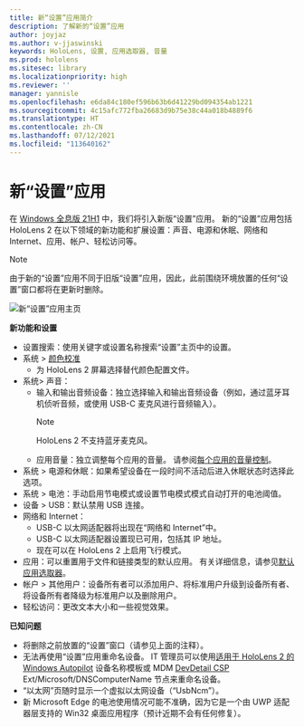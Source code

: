 ```yaml
---
title: 新“设置”应用简介
description: 了解新的“设置”应用
author: joyjaz
ms.author: v-jjaswinski
keywords: HoloLens, 设置, 应用选取器, 音量
ms.prod: hololens
ms.sitesec: library
ms.localizationpriority: high
ms.reviewer: ''
manager: yannisle
ms.openlocfilehash: e6da84c180ef596b63b6d41229bd094354ab1221
ms.sourcegitcommit: 4c15afc772fba26683d9b75e38c44a018b4889f6
ms.translationtype: HT
ms.contentlocale: zh-CN
ms.lasthandoff: 07/12/2021
ms.locfileid: "113640162"
---
```

# <a name="new-settings-app"></a>新“设置”应用

在 [Windows 全息版 21H1](hololens-release-notes.md#windows-holographic-version-21h1) 中，我们将引入新版“设置”应用。 新的“设置”应用包括 HoloLens 2 在以下领域的新功能和扩展设置：声音、电源和休眠、网络和 Internet、应用、帐户、轻松访问等。

> [!NOTE]
> 由于新的“设置”应用不同于旧版“设置”应用，因此，此前围绕环境放置的任何“设置”窗口都将在更新时删除。

![新“设置”应用主页](images/new-settings-app.png)

**新功能和设置**
- 设置搜索：使用关键字或设置名称搜索“设置”主页中的设置。
- 系统 > [颜色校准](hololens2-display.md#how-to-use-display-color-calibration)
    - 为 HoloLens 2 屏幕选择替代颜色配置文件。
- 系统> 声音：
  - 输入和输出音频设备：独立选择输入和输出音频设备（例如，通过蓝牙耳机侦听音频，或使用 USB-C 麦克风进行音频输入）。
    > [!NOTE]
    > HoloLens 2 不支持蓝牙麦克风。
  - 应用音量：独立调整每个应用的音量。 请参阅[每个应用的音量控制](holographic-home.md#per-app-volume-control)。
- 系统 > 电源和休眠：如果希望设备在一段时间不活动后进入休眠状态时选择此选项。
- 系统 > 电池：手动启用节电模式或设置节电模式模式自动打开的电池阈值。
- 设备 > USB：默认禁用 USB 连接。
- 网络和 Internet：
  - USB-C 以太网适配器将出现在“网络和 Internet”中。
  - USB-C 以太网适配器设置现已可用，包括其 IP 地址。
  - 现在可以在 HoloLens 2 上启用飞行模式。
- 应用：可以重置用于文件和链接类型的默认应用。 有关详细信息，请参见[默认应用选取器](holographic-home.md#default-app-picker)。
- 帐户 > 其他用户：设备所有者可以添加用户、将标准用户升级到设备所有者、将设备所有者降级为标准用户以及删除用户。
- 轻松访问：更改文本大小和一些视觉效果。

**已知问题**
- 将删除之前放置的“设置”窗口（请参见上面的注释）。
- 无法再使用“设置”应用重命名设备。 IT 管理员可以使用[适用于 HoloLens 2 的 Windows Autopilot](hololens2-autopilot.md) 设备名称模板或 MDM [DevDetail CSP](/windows/client-management/mdm/devdetail-csp) Ext/Microsoft/DNSComputerName 节点来重命名设备。
- “以太网”页随时显示一个虚拟以太网设备（“UsbNcm”）。
- 新 Microsoft Edge 的电池使用情况可能不准确，因为它是一个由 UWP 适配器层支持的 Win32 桌面应用程序（预计近期不会有任何修复）。

